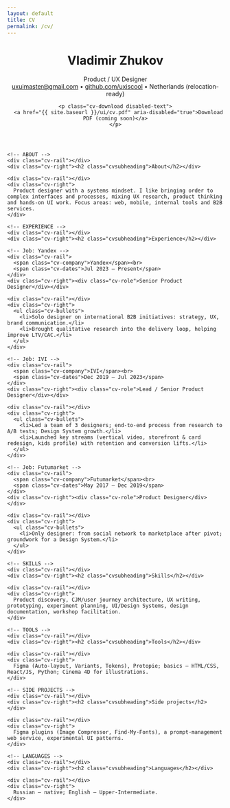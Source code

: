 ```yaml
---
layout: default
title: CV
permalink: /cv/
---
```


<div class="container">

  <header class="cv-head">
    <h1 class="cv-name">Vladimir Zhukov</h1>
    <div class="cv-title">Product / UX Designer</div>
    <div class="cv-contacts">
      <a href="mailto:uxuimaster@gmail.com" class="cv-contact">uxuimaster@gmail.com</a>
      <span class="cv-sep">•</span>
      <a href="https://github.com/uxiscool" class="cv-contact" target="_blank" rel="noopener">github.com/uxiscool</a>
      <span class="cv-sep">•</span>
      <span class="cv-contact">Netherlands (relocation-ready)</span>
    </div>

    <p class="cv-download disabled-text">
      <a href="{{ site.baseurl }}/ui/cv.pdf" aria-disabled="true">Download PDF (coming soon)</a>
    </p>
  </header>

  <section class="cv-grid">

    <!-- ABOUT -->
    <div class="cv-rail"></div>
    <div class="cv-right"><h2 class="cvsubheading">About</h2></div>

    <div class="cv-rail"></div>
    <div class="cv-right">
      Product designer with a systems mindset. I like bringing order to complex interfaces and processes, mixing UX research, product thinking and hands-on UI work. Focus areas: web, mobile, internal tools and B2B services.
    </div>

    <!-- EXPERIENCE -->
    <div class="cv-rail"></div>
    <div class="cv-right"><h2 class="cvsubheading">Experience</h2></div>

    <!-- Job: Yandex -->
    <div class="cv-rail">
      <span class="cv-company">Yandex</span><br>
      <span class="cv-dates">Jul 2023 — Present</span>
    </div>
    <div class="cv-right"><div class="cv-role">Senior Product Designer</div></div>

    <div class="cv-rail"></div>
    <div class="cv-right">
      <ul class="cv-bullets">
        <li>Solo designer on international B2B initiatives: strategy, UX, brand communication.</li>
        <li>Brought qualitative research into the delivery loop, helping improve LTV/CAC.</li>
      </ul>
    </div>

    <!-- Job: IVI -->
    <div class="cv-rail">
      <span class="cv-company">IVI</span><br>
      <span class="cv-dates">Dec 2019 — Jul 2023</span>
    </div>
    <div class="cv-right"><div class="cv-role">Lead / Senior Product Designer</div></div>

    <div class="cv-rail"></div>
    <div class="cv-right">
      <ul class="cv-bullets">
        <li>Led a team of 3 designers; end-to-end process from research to A/B tests; Design System growth.</li>
        <li>Launched key streams (vertical video, storefront & card redesign, kids profile) with retention and conversion lifts.</li>
      </ul>
    </div>

    <!-- Job: Futumarket -->
    <div class="cv-rail">
      <span class="cv-company">Futumarket</span><br>
      <span class="cv-dates">May 2017 — Dec 2019</span>
    </div>
    <div class="cv-right"><div class="cv-role">Product Designer</div></div>

    <div class="cv-rail"></div>
    <div class="cv-right">
      <ul class="cv-bullets">
        <li>Only designer: from social network to marketplace after pivot; groundwork for a Design System.</li>
      </ul>
    </div>

    <!-- SKILLS -->
    <div class="cv-rail"></div>
    <div class="cv-right"><h2 class="cvsubheading">Skills</h2></div>

    <div class="cv-rail"></div>
    <div class="cv-right">
      Product discovery, CJM/user journey architecture, UX writing, prototyping, experiment planning, UI/Design Systems, design documentation, workshop facilitation.
    </div>

    <!-- TOOLS -->
    <div class="cv-rail"></div>
    <div class="cv-right"><h2 class="cvsubheading">Tools</h2></div>

    <div class="cv-rail"></div>
    <div class="cv-right">
      Figma (Auto-layout, Variants, Tokens), Protopie; basics — HTML/CSS, React/JS, Python; Cinema 4D for illustrations.
    </div>

    <!-- SIDE PROJECTS -->
    <div class="cv-rail"></div>
    <div class="cv-right"><h2 class="cvsubheading">Side projects</h2></div>

    <div class="cv-rail"></div>
    <div class="cv-right">
      Figma plugins (Image Compressor, Find-My-Fonts), a prompt-management web service, experimental UI patterns.
    </div>

    <!-- LANGUAGES -->
    <div class="cv-rail"></div>
    <div class="cv-right"><h2 class="cvsubheading">Languages</h2></div>

    <div class="cv-rail"></div>
    <div class="cv-right">
      Russian — native; English — Upper-Intermediate.
    </div>

  </section>

  <div class="intro-divider"></div>
</div>
